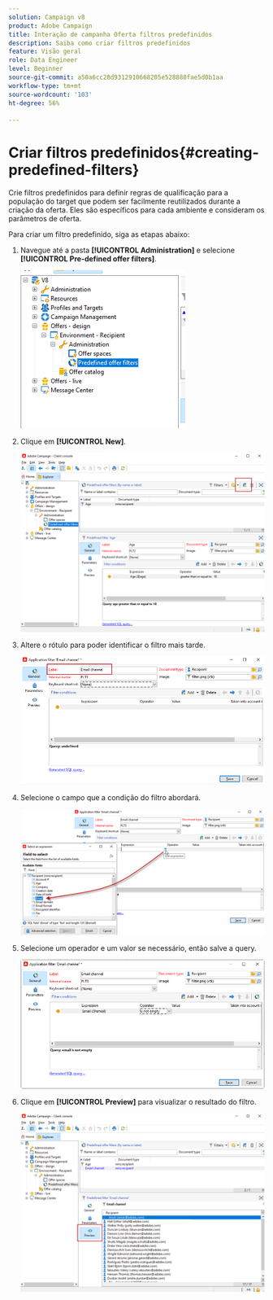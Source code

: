 ```yaml
---
solution: Campaign v8
product: Adobe Campaign
title: Interação de campanha Oferta filtros predefinidos
description: Saiba como criar filtros predefinidos
feature: Visão geral
role: Data Engineer
level: Beginner
source-git-commit: a50a6cc28d9312910668205e528888fae5d0b1aa
workflow-type: tm+mt
source-wordcount: '103'
ht-degree: 56%

---
```


# Criar filtros predefinidos{#creating-predefined-filters}

Crie filtros predefinidos para definir regras de qualificação para a população do target que podem ser facilmente reutilizados durante a criação da oferta. Eles são específicos para cada ambiente e consideram os parâmetros de oferta.

Para criar um filtro predefinido, siga as etapas abaixo:

1. Navegue até a pasta **[!UICONTROL Administration]** e selecione **[!UICONTROL Pre-defined offer filters]**.

   ![](assets/offer_filter_create_005.png)

1. Clique em **[!UICONTROL New]**.

   ![](assets/offer_filter_create_001.png)

1. Altere o rótulo para poder identificar o filtro mais tarde.

   ![](assets/offer_filter_create_002.png)

1. Selecione o campo que a condição do filtro abordará.

   ![](assets/offer_filter_create_003.png)

1. Selecione um operador e um valor se necessário, então salve a query.

   ![](assets/offer_filter_create_004.png)

1. Clique em **[!UICONTROL Preview]** para visualizar o resultado do filtro.

   ![](assets/offer_filter_create_006.png)

